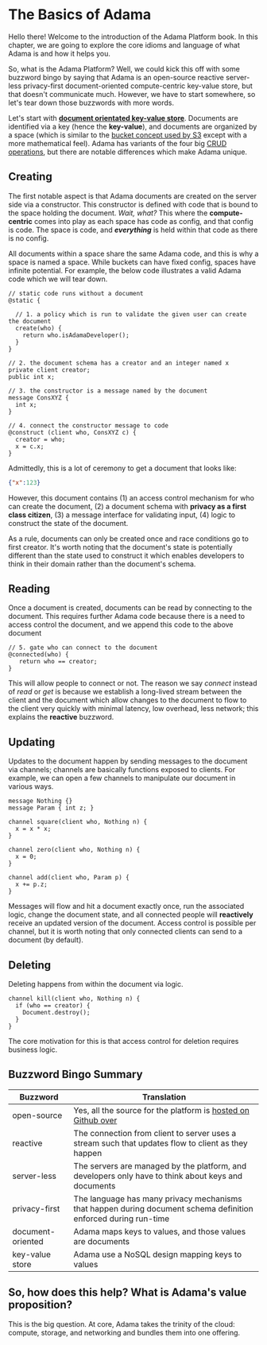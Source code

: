 # The Basics of Adama

Hello there!
Welcome to the introduction of the Adama Platform book.
In this chapter, we are going to explore the core idioms and language of what Adama is and how it helps you.

So, what is the Adama Platform?
Well, we could kick this off with some buzzword bingo by saying that Adama is an open-source reactive server-less privacy-first document-oriented compute-centric key-value store, but that doesn't communicate much.
However, we have to start somewhere, so let's tear down those buzzwords with more words.

Let's start with [**document orientated key-value store**](https://en.wikipedia.org/wiki/Document-oriented_database).
Documents are identified via a key (hence the **key-value**), and documents are organized by a space (which is similar to the [bucket concept used by S3](https://en.wikipedia.org/wiki/Amazon_S3) except with a more mathematical feel).
Adama has variants of the four big [CRUD operations](https://en.wikipedia.org/wiki/Create,_read,_update_and_delete), but there are notable differences which make Adama unique.

## Creating
The first notable aspect is that Adama documents are created on the server side via a constructor.
This constructor is defined with code that is bound to the space holding the document.
*Wait, what?*
This where the **compute-centric** comes into play as each space has code as config, and that config is code.
The space is code, and ***everything*** is held within that code as there is no config.

All documents within a space share the same Adama code, and this is why a space is named a space. While buckets can have fixed config, spaces have infinite potential.
For example, the below code illustrates a valid Adama code which we will tear down.

```adama
// static code runs without a document
@static {

  // 1. a policy which is run to validate the given user can create the document
  create(who) {
    return who.isAdamaDeveloper();
  }
}

// 2. the document schema has a creator and an integer named x
private client creator;
public int x;

// 3. the constructor is a message named by the document
message ConsXYZ {
  int x;
}

// 4. connect the constructor message to code
@construct (client who, ConsXYZ c) {
  creator = who;
  x = c.x;
}
```

Admittedly, this is a lot of ceremony to get a document that looks like:

```json
{"x":123}
```

However, this document contains (1) an access control mechanism for who can create the document, (2) a document schema with **privacy as a first class citizen**, (3) a message interface for validating input, (4) logic to construct the state of the document.

As a rule, documents can only be created once and race conditions go to first creator. It's worth noting that the document's state is potentially different than the state used to construct it which enables developers to think in their domain rather than the document's schema.

## Reading

Once a document is created, documents can be read by connecting to the document. This requires further Adama code because there is a need to access control the document, and we append this code to the above document

```adama
// 5. gate who can connect to the document
@connected(who) {
   return who == creator;
}
```

This will allow people to connect or not. The reason we say *connect* instead of *read* or *get* is because we establish a long-lived stream between the client and the document which allow changes to the document to flow to the client very quickly with minimal latency, low overhead, less network; this explains the **reactive** buzzword.

## Updating

Updates to the document happen by sending messages to the document via channels; channels are basically functions exposed to clients. For example, we can open a few channels to manipulate our document in various ways.

```adama
message Nothing {}
message Param { int z; }

channel square(client who, Nothing n) {
  x = x * x;
}

channel zero(client who, Nothing n) {
  x = 0;
} 

channel add(client who, Param p) {
  x += p.z;
}
```

Messages will flow and hit a document exactly once, run the associated logic, change the document state, and all connected people will **reactively** receive an updated version of the document.
Access control is possible per channel, but it is worth noting that only connected clients can send to a document (by default).

## Deleting
Deleting happens from within the document via logic.

```adama
channel kill(client who, Nothing n) {
  if (who == creator) {
    Document.destroy();
  }
}
```

The core motivation for this is that access control for deletion requires business logic.

## Buzzword Bingo Summary
| Buzzword | Translation |
| --- | --- |
| open-source | Yes, all the source for the platform is [hosted on Github over](https://github.com/mathgladiator/adama-lang) |
| reactive | The connection from client to server uses a stream such that updates flow to client as they happen |
| server-less | The servers are managed by the platform, and developers only have to think about keys and documents |
| privacy-first | The language has many privacy mechanisms that happen during document schema definition enforced during run-time |
| document-oriented | Adama maps keys to values, and those values are documents |
| key-value store | Adama use a NoSQL design mapping keys to values |


## So, how does this help? What is Adama's value proposition?
This is the big question. At core, Adama takes the trinity of the cloud: compute, storage, and networking and bundles them into one offering.

